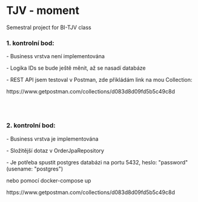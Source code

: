 # TJV - moment

Semestral project for BI-TJV class

<h3>1. kontrolní bod:</h2>
<p>- Business vrstva není implementována</p>
<p>- Logika IDs se bude ještě měnit, až se nasadí databáze</p>
<p>- REST API jsem testoval v Postman, zde přikládám link na mou Collection:</p>
<p>https://www.getpostman.com/collections/d083d8d09fd5b5c49c8d</p>
<br></br>

<h3>2. kontrolní bod:</h2>
<p>- Business vrstva je implementována</p>
<p>- Složitější dotaz v OrderJpaRepository</p>
<p>- Je potřeba spustit postgres databázi na portu 5432, heslo: "password" (usename: "postgres")</p>
<p>  nebo pomocí docker-compose up</p></p>
<p>https://www.getpostman.com/collections/d083d8d09fd5b5c49c8d</p>